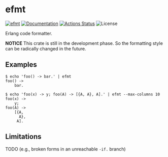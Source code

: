efmt
====

[![efmt](https://img.shields.io/crates/v/efmt.svg)](https://crates.io/crates/efmt)
[![Documentation](https://docs.rs/efmt/badge.svg)](https://docs.rs/efmt)
[![Actions Status](https://github.com/sile/efmt/workflows/CI/badge.svg)](https://github.com/sile/efmt/actions)
![License](https://img.shields.io/crates/l/efmt)

Erlang code formatter.

**NOTICE** This crate is still in the development phase. So the formatting style can be radically changed in the future.

Examples
--------

```console
$ echo 'foo() -> bar.' | efmt
foo() ->
    bar.
```

```console
$ echo 'foo(x) -> y; foo(A) -> [{A, A}, A].' | efmt --max-columns 10
foo(x) ->
    y;
foo(A) ->
    [{A,
      A},
     A].
```

Limitations
-----------

TODO (e.g., broken forms in an unreachable `-if.` branch)
